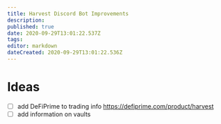 ```yaml
---
title: Harvest Discord Bot Improvements
description: 
published: true
date: 2020-09-29T13:01:22.537Z
tags: 
editor: markdown
dateCreated: 2020-09-29T13:01:22.536Z
---
```


# Ideas

- [ ] add DeFiPrime to trading info https://defiprime.com/product/harvest
- [ ] add information on vaults